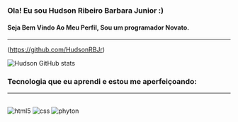 ### Ola! Eu sou Hudson Ribeiro Barbara Junior :)
#### Seja Bem Vindo Ao Meu Perfil, Sou um programador Novato.


<hr>



 
 (https://github.com/HudsonRBJr)

 ![Hudson GitHub stats](https://github-readme-stats.vercel.app/api?username=HudsonRBJr&show_icons=true&theme=radical)

### Tecnologia que eu aprendi e estou me aperfeiçoando:
<hr>
<div style="display: inline_block"><br/>
    <img aling="center" alt="html5" src="https://img.shields.io/badge/HTML5-E34F26?style=for-the-badge&logo=html5&logoColor=white" />
    <img aling="center" alt="css" src="https://img.shields.io/badge/CSS-239120?&style=for-the-badge&logo=css3&logoColor=white
        "/>
    <img aling="center" alt="phyton" src="https://img.shields.io/badge/Python-3776AB?style=for-the-badge&logo=python&logoColor=white
      "/>
    


</div>

